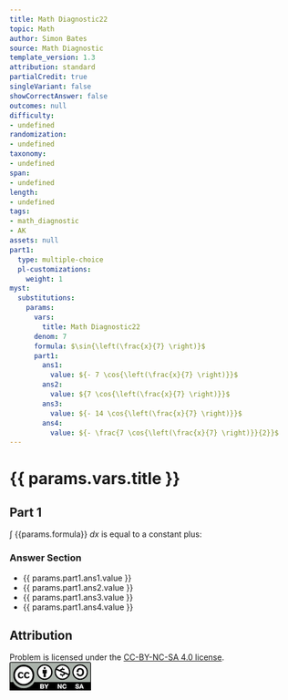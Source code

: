 ```yaml
---
title: Math Diagnostic22
topic: Math
author: Simon Bates
source: Math Diagnostic
template_version: 1.3
attribution: standard
partialCredit: true
singleVariant: false
showCorrectAnswer: false
outcomes: null
difficulty:
- undefined
randomization:
- undefined
taxonomy:
- undefined
span:
- undefined
length:
- undefined
tags:
- math_diagnostic
- AK
assets: null
part1:
  type: multiple-choice
  pl-customizations:
    weight: 1
myst:
  substitutions:
    params:
      vars:
        title: Math Diagnostic22
      denom: 7
      formula: $\sin{\left(\frac{x}{7} \right)}$
      part1:
        ans1:
          value: ${- 7 \cos{\left(\frac{x}{7} \right)}}$
        ans2:
          value: ${7 \cos{\left(\frac{x}{7} \right)}}$
        ans3:
          value: ${- 14 \cos{\left(\frac{x}{7} \right)}}$
        ans4:
          value: ${- \frac{7 \cos{\left(\frac{x}{7} \right)}}{2}}$
---
```

# {{ params.vars.title }}

## Part 1

$\int$ {{params.formula}} $dx$ is equal to a constant plus:

### Answer Section

- {{ params.part1.ans1.value }}
- {{ params.part1.ans2.value }}
- {{ params.part1.ans3.value }}
- {{ params.part1.ans4.value }}

## Attribution

Problem is licensed under the [CC-BY-NC-SA 4.0 license](https://creativecommons.org/licenses/by-nc-sa/4.0/).<br> ![The Creative Commons 4.0 license requiring attribution-BY, non-commercial-NC, and share-alike-SA license.](https://raw.githubusercontent.com/firasm/bits/master/by-nc-sa.png)